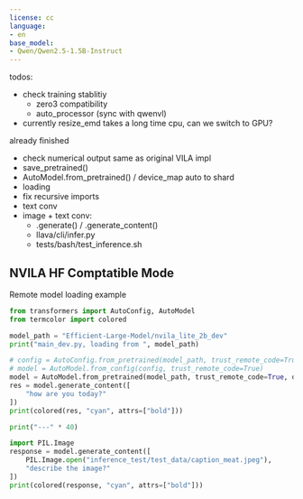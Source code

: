 ```yaml
---
license: cc
language:
- en
base_model:
- Qwen/Qwen2.5-1.5B-Instruct
---
```


todos:
* check training stablitiy
    * zero3 compatibility
    * auto_processor (sync with qwenvl)
* currently resize_emd takes a long time cpu, can we switch to GPU?

already finished
* check numerical output same as original VILA impl
* save_pretrained()
* AutoModel.from_pretrained() / device_map auto to shard
* loading
* fix recursive imports
* text conv
* image + text conv:
    * .generate() / .generate_content()
    * llava/cli/infer.py
    * tests/bash/test_inference.sh

## NVILA HF Comptatible Mode
Remote model loading example

```python
from transformers import AutoConfig, AutoModel
from termcolor import colored

model_path = "Efficient-Large-Model/nvila_lite_2b_dev"
print("main_dev.py, loading from ", model_path)

# config = AutoConfig.from_pretrained(model_path, trust_remote_code=True)
# model = AutoModel.from_config(config, trust_remote_code=True)
model = AutoModel.from_pretrained(model_path, trust_remote_code=True, device_map="auto")
res = model.generate_content([
    "how are you today?"
])
print(colored(res, "cyan", attrs=["bold"]))

print("---" * 40)

import PIL.Image
response = model.generate_content([
    PIL.Image.open("inference_test/test_data/caption_meat.jpeg"),
    "describe the image?"
])
print(colored(response, "cyan", attrs=["bold"]))
```
